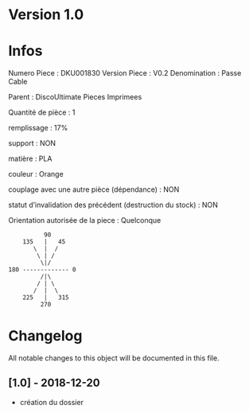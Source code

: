 # Version 1.0
# Infos
Numero Piece : DKU001830
Version Piece : V0.2
Denomination : Passe Cable

Parent : DiscoUltimate Pieces Imprimees

Quantité de pièce : 1

remplissage : 17%

support : NON

matière : PLA

couleur : Orange

couplage avec une autre pièce (dépendance) : NON

statut d’invalidation des précédent (destruction du stock) : NON

Orientation autorisée de la piece : Quelconque
```
          90
    135   |   45
       \  |  /
        \ | /
         \|/
180 ------------- 0
         /|\
        / | \
       /  |  \   
    225   |   315
         270
```
	   
	   
# Changelog
All notable changes to this object will be documented in this file.


## [1.0] - 2018-12-20
- création du dossier